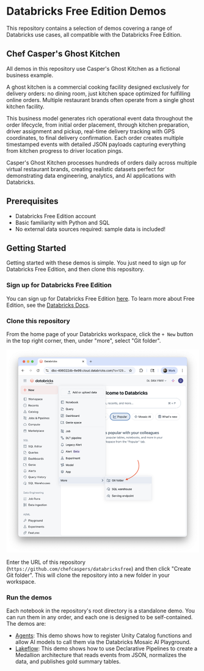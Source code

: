 # Databricks Free Edition Demos

This repository contains a selection of demos covering a range of Databricks use cases, all compatible with the Databricks Free Edition.

## Chef Casper's Ghost Kitchen

All demos in this repository use Casper's Ghost Kitchen as a fictional business example.

A ghost kitchen is a commercial cooking facility designed exclusively for delivery orders: no dining room, just kitchen space optimized for fulfilling online orders. Multiple restaurant brands often operate from a single ghost kitchen facility.

This business model generates rich operational event data throughout the order lifecycle, from initial order placement, through kitchen preparation, driver assignment and pickup, real-time delivery tracking with GPS coordinates, to final delivery confirmation. Each order creates multiple timestamped events with detailed JSON payloads capturing everything from kitchen progress to driver location pings.

Casper's Ghost Kitchen processes hundreds of orders daily across multiple virtual restaurant brands, creating realistic datasets perfect for demonstrating data engineering, analytics, and AI applications with Databricks.

## Prerequisites

- Databricks Free Edition account
- Basic familiarity with Python and SQL
- No external data sources required: sample data is included!

## Getting Started

Getting started with these demos is simple. You just need to sign up for Databricks Free Edition, and then clone this repository.

### Sign up for Databricks Free Edition

You can sign up for Databricks Free Edition [here](https://login.databricks.com/?dbx_source=docs&intent=CE_SIGN_UP). To learn more about Free Edition, see the [Databricks Docs](https://docs.databricks.com/aws/en/getting-started/free-edition).

### Clone this repository

From the home page of your Databricks workspace, click the `+ New` button in the top right corner, then, under "more", select "Git folder".

![New Git Folder](images/new_git_folder.png)

Enter the URL of this repository (`https://github.com/chefcaspers/databricksfree`) and then click "Create Git folder". This will clone the repository into a new folder in your workspace.

### Run the demos

Each notebook in the repository's root directory is a standalone demo. You can run them in any order, and each one is designed to be self-contained. The demos are:

- [Agents](agents.ipynb): This demo shows how to register Unity Catalog functions and allow AI models to call them via the Databricks Mosaic AI Playground.
- [Lakeflow](lakeflow.ipynb): This demo shows how to use Declarative Pipelines to create a Medallion architecture that reads events from JSON, normalizes the data, and publishes gold summary tables.
